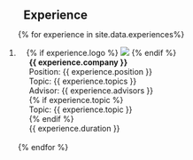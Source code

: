 
<div class="publications">
<ol class="bibliography">

<h2 style="margin:0 10px 0;">Experience</h2>

{% for experience in site.data.experiences%}
<li>
    <div class="pub-row">
        <!-- 左边的列，用于显示公司图标 -->
        <div class="col-sm-3" style="position: relative;padding-right: 15px;padding-left: 15px;">
            {% if experience.logo %} 
            <img src="{{ experience.logo }}" class="teaserexperience img-fluid z-depth-1" style="width=100;height=40%;">
            {% endif %}
        </div>
        <!-- 右边的列，用于显示实习的详细信息 -->
        <div class="col-sm-9" style="position: relative;padding-right: 15px;padding-left: 20px;">
            <div class="title"><strong>{{ experience.company }}</strong></div>
            <div> Position: {{ experience.position }}</div>
            <div>Topic: {{ experience.topics }}</div>
            <div>Advisor: {{ experience.advisors }}</div>
            {% if experience.topic %}
            <div>Topic: {{ experience.topic }}</div>
            {% endif %}
            <div>{{ experience.duration }}</div>
        </div>
    </div>
    <br>
</li>
{% endfor %}


</ol>
</div>
